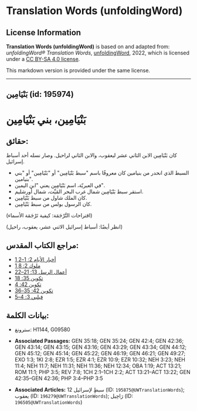 # Translation Words (unfoldingWord)

## License Information

**Translation Words (unfoldingWord)** is based on and adapted from: _unfoldingWord® Translation Words_, [unfoldingWord](https://unfoldingword.org/utw), 2022, which is licensed under a [CC BY-SA 4.0 license](https://creativecommons.org/licenses/by-sa/4.0/legalcode.en).

This markdown version is provided under the same license.



--------------------------------

## بَنْيَامِين (id: 195974)

بَنْيَامِين، بني بَنْيَامِين
============================

حقائق:
------

كان بَنْيَامِين الابن الثاني عشر ليعقوب، والابن الثاني لراحيل. وصار نسله أحد أسباط إسرائيل.

* السبط الذي انحدر من بنيامين كان معروفًا باسم "سبط بَنْيَامِين" أو "بَنْيَامِين" أو "بني بنيامين".
* في العبريّة، اسم بَنْيَامِين يعني "ابن اليمين".
* استقر سبط بَنْيَامِين شمال غرب البحر المَيِّت، شمال أورشليم.
* كان الملك شاول من سبط بَنْيَامِين.
* كان الرسول بولس من سبط بَنْيَامِين.

(اقتراحات التَّرْجَمَة: كيفية تَرْجَمَة الأسماء)

(انظر أيضًا: أسباط إسرائيل الاثني عشر، يعقوب، راحيل)

مراجع الكتاب المقدس:
--------------------

* [1 أخبار الأيام 2: 1–2](https://ref.ly/1Chr2:1-1Chr2:2)
* [1 ملوك 2: 8](https://ref.ly/1Kgs2:8)
* [أعمال الرسل 13: 21–22](https://ref.ly/Acts13:21-Acts13:22)
* [تكوين 35: 18](https://ref.ly/Gen35:18)
* [تكوين 42: 4](https://ref.ly/Gen42:4)
* [تكوين 42: 35–36](https://ref.ly/Gen42:35-Gen42:36)
* [فيلبي 3: 4–5](https://ref.ly/Phil3:4-Phil3:5)

بيانات الكلمة:
--------------

* سترونغ: H1144, G09580

* **Associated Passages:** GEN 35:18; GEN 35:24; GEN 42:4; GEN 42:36; GEN 43:14; GEN 43:15; GEN 43:16; GEN 43:29; GEN 43:34; GEN 44:12; GEN 45:12; GEN 45:14; GEN 45:22; GEN 46:19; GEN 46:21; GEN 49:27; EXO 1:3; 1KI 2:8; EZR 1:5; EZR 4:1; EZR 10:9; EZR 10:32; NEH 3:23; NEH 11:4; NEH 11:7; NEH 11:31; NEH 11:36; NEH 12:34; OBA 1:19; ACT 13:21; ROM 11:1; PHP 3:5; REV 7:8; 1CH 2:1–1CH 2:2; ACT 13:21–ACT 13:22; GEN 42:35–GEN 42:36; PHP 3:4–PHP 3:5
* **Associated Articles:** 12 سبطٍ لإسرائيل  (ID: `195875@UWTranslationWords`); يعقوب (ID: `196279@UWTranslationWords`); رَاحِيل (ID: `196505@UWTranslationWords`)

